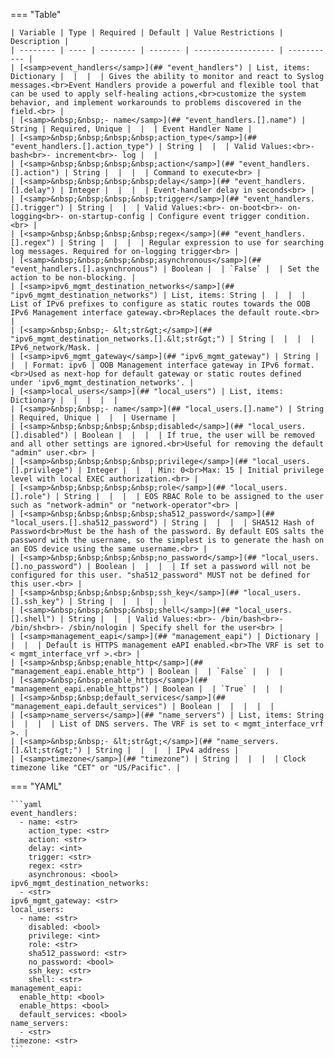 <!--
  ~ Copyright (c) 2023 Arista Networks, Inc.
  ~ Use of this source code is governed by the Apache License 2.0
  ~ that can be found in the LICENSE file.
  -->
=== "Table"

    | Variable | Type | Required | Default | Value Restrictions | Description |
    | -------- | ---- | -------- | ------- | ------------------ | ----------- |
    | [<samp>event_handlers</samp>](## "event_handlers") | List, items: Dictionary |  |  |  | Gives the ability to monitor and react to Syslog messages.<br>Event Handlers provide a powerful and flexible tool that can be used to apply self-healing actions,<br>customize the system behavior, and implement workarounds to problems discovered in the field.<br> |
    | [<samp>&nbsp;&nbsp;- name</samp>](## "event_handlers.[].name") | String | Required, Unique |  |  | Event Handler Name |
    | [<samp>&nbsp;&nbsp;&nbsp;&nbsp;action_type</samp>](## "event_handlers.[].action_type") | String |  |  | Valid Values:<br>- bash<br>- increment<br>- log |  |
    | [<samp>&nbsp;&nbsp;&nbsp;&nbsp;action</samp>](## "event_handlers.[].action") | String |  |  |  | Command to execute<br> |
    | [<samp>&nbsp;&nbsp;&nbsp;&nbsp;delay</samp>](## "event_handlers.[].delay") | Integer |  |  |  | Event-handler delay in seconds<br> |
    | [<samp>&nbsp;&nbsp;&nbsp;&nbsp;trigger</samp>](## "event_handlers.[].trigger") | String |  |  | Valid Values:<br>- on-boot<br>- on-logging<br>- on-startup-config | Configure event trigger condition.<br> |
    | [<samp>&nbsp;&nbsp;&nbsp;&nbsp;regex</samp>](## "event_handlers.[].regex") | String |  |  |  | Regular expression to use for searching log messages. Required for on-logging trigger<br> |
    | [<samp>&nbsp;&nbsp;&nbsp;&nbsp;asynchronous</samp>](## "event_handlers.[].asynchronous") | Boolean |  | `False` |  | Set the action to be non-blocking. |
    | [<samp>ipv6_mgmt_destination_networks</samp>](## "ipv6_mgmt_destination_networks") | List, items: String |  |  |  | List of IPv6 prefixes to configure as static routes towards the OOB IPv6 Management interface gateway.<br>Replaces the default route.<br> |
    | [<samp>&nbsp;&nbsp;- &lt;str&gt;</samp>](## "ipv6_mgmt_destination_networks.[].&lt;str&gt;") | String |  |  |  | IPv6_network/Mask. |
    | [<samp>ipv6_mgmt_gateway</samp>](## "ipv6_mgmt_gateway") | String |  |  | Format: ipv6 | OOB Management interface gateway in IPv6 format.<br>Used as next-hop for default gateway or static routes defined under 'ipv6_mgmt_destination_networks'. |
    | [<samp>local_users</samp>](## "local_users") | List, items: Dictionary |  |  |  |  |
    | [<samp>&nbsp;&nbsp;- name</samp>](## "local_users.[].name") | String | Required, Unique |  |  | Username |
    | [<samp>&nbsp;&nbsp;&nbsp;&nbsp;disabled</samp>](## "local_users.[].disabled") | Boolean |  |  |  | If true, the user will be removed and all other settings are ignored.<br>Useful for removing the default "admin" user.<br> |
    | [<samp>&nbsp;&nbsp;&nbsp;&nbsp;privilege</samp>](## "local_users.[].privilege") | Integer |  |  | Min: 0<br>Max: 15 | Initial privilege level with local EXEC authorization.<br> |
    | [<samp>&nbsp;&nbsp;&nbsp;&nbsp;role</samp>](## "local_users.[].role") | String |  |  |  | EOS RBAC Role to be assigned to the user such as "network-admin" or "network-operator"<br> |
    | [<samp>&nbsp;&nbsp;&nbsp;&nbsp;sha512_password</samp>](## "local_users.[].sha512_password") | String |  |  |  | SHA512 Hash of Password<br>Must be the hash of the password. By default EOS salts the password with the username, so the simplest is to generate the hash on an EOS device using the same username.<br> |
    | [<samp>&nbsp;&nbsp;&nbsp;&nbsp;no_password</samp>](## "local_users.[].no_password") | Boolean |  |  |  | If set a password will not be configured for this user. "sha512_password" MUST not be defined for this user.<br> |
    | [<samp>&nbsp;&nbsp;&nbsp;&nbsp;ssh_key</samp>](## "local_users.[].ssh_key") | String |  |  |  |  |
    | [<samp>&nbsp;&nbsp;&nbsp;&nbsp;shell</samp>](## "local_users.[].shell") | String |  |  | Valid Values:<br>- /bin/bash<br>- /bin/sh<br>- /sbin/nologin | Specify shell for the user<br> |
    | [<samp>management_eapi</samp>](## "management_eapi") | Dictionary |  |  |  | Default is HTTPS management eAPI enabled.<br>The VRF is set to < mgmt_interface_vrf >.<br> |
    | [<samp>&nbsp;&nbsp;enable_http</samp>](## "management_eapi.enable_http") | Boolean |  | `False` |  |  |
    | [<samp>&nbsp;&nbsp;enable_https</samp>](## "management_eapi.enable_https") | Boolean |  | `True` |  |  |
    | [<samp>&nbsp;&nbsp;default_services</samp>](## "management_eapi.default_services") | Boolean |  |  |  |  |
    | [<samp>name_servers</samp>](## "name_servers") | List, items: String |  |  |  | List of DNS servers. The VRF is set to < mgmt_interface_vrf >. |
    | [<samp>&nbsp;&nbsp;- &lt;str&gt;</samp>](## "name_servers.[].&lt;str&gt;") | String |  |  |  | IPv4 address |
    | [<samp>timezone</samp>](## "timezone") | String |  |  |  | Clock timezone like "CET" or "US/Pacific". |

=== "YAML"

    ```yaml
    event_handlers:
      - name: <str>
        action_type: <str>
        action: <str>
        delay: <int>
        trigger: <str>
        regex: <str>
        asynchronous: <bool>
    ipv6_mgmt_destination_networks:
      - <str>
    ipv6_mgmt_gateway: <str>
    local_users:
      - name: <str>
        disabled: <bool>
        privilege: <int>
        role: <str>
        sha512_password: <str>
        no_password: <bool>
        ssh_key: <str>
        shell: <str>
    management_eapi:
      enable_http: <bool>
      enable_https: <bool>
      default_services: <bool>
    name_servers:
      - <str>
    timezone: <str>
    ```

